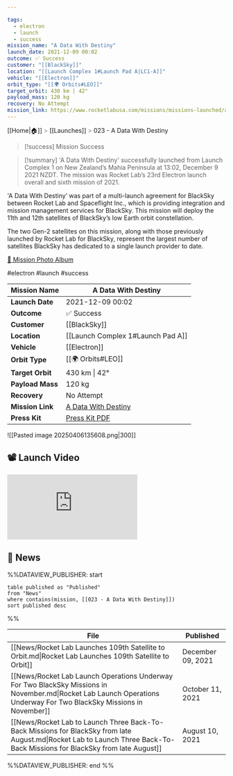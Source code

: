 ```yaml
---

tags:
  - electron
  - launch
  - success
mission_name: "A Data With Destiny"
launch_date: 2021-12-09 00:02
outcome: ✅ Success
customer: "[[BlackSky]]"
location: "[[Launch Complex 1#Launch Pad A|LC1-A]]"
vehicle: "[[Electron]]"
orbit_type: "[[🌍 Orbits#LEO]]"
target_orbit: 430 km | 42°  
payload_mass: 120 kg  
recovery: No Attempt
mission_link: https://www.rocketlabusa.com/missions/missions-launched/a-data-with-destiny/
---
```

[[Home|🏠]]  <span style="color: LightSlateGray">></span>  <span class="no-hover">[[Launches]]</span>  <span style="color: LightSlateGray">></span>  023 - A Data With Destiny

>[!success] Mission Success

>[!summary]
'A Data With Destiny' successfully launched from Launch Complex 1 on New Zealand’s Mahia Peninsula at 13:02, December 9 2021 NZDT. The mission was Rocket Lab’s 23rd Electron launch overall and sixth mission of 2021. 
>
'A Data With Destiny’ was part of a multi-launch agreement for BlackSky between Rocket Lab and Spaceflight Inc., which is providing integration and mission management services for BlackSky. This mission will deploy the 11th and 12th satellites of BlackSky’s low Earth orbit constellation.
>
The two Gen-2 satellites on this mission, along with those previously launched by Rocket Lab for BlackSky, represent the largest number of satellites BlackSky has dedicated to a single launch provider to date.
>
[📸 Mission Photo Album](https://www.flickr.com/photos/rocketlab/albums/72177720301764145/)

#electron #launch #success

| **Mission Name** | A Data With Destiny                                                                                 |
| ---------------- | --------------------------------------------------------------------------------------------------- |
| **Launch Date**  | 2021-12-09 00:02                                                                                    |
| **Outcome**      | ✅ Success                                                                                           |
| **Customer**     | [[BlackSky]]                                                                                        |
| **Location**     | [[Launch Complex 1#Launch Pad A]]                                                                   |
| **Vehicle**      | [[Electron]]                                                                                        |
| **Orbit Type**   | [[🌍 Orbits#LEO]]                                                                                   |
| **Target Orbit** | 430 km &#124; 42°                                                                                   |
| **Payload Mass** | 120 kg                                                                                              |
| **Recovery**     | No Attempt                                                                                          |
| **Mission Link** | [A Data With Destiny](https://www.rocketlabusa.com/missions/missions-launched/a-data-with-destiny/) |
| **Press Kit**    | [Press Kit PDF](https://rocketlabcorp.com/assets/Uploads/Flight-23-Press-Kit-v1.pdf)                |

![[Pasted image 20250406135608.png|300]]

## 📽️ Launch Video

<div class="responsive-video">
<iframe src="https://www.youtube.com/embed/PmCl2Hs8enc" title="Rocket Lab&#39;s Electron - A Data With Destiny Mission" frameborder="0" allow="accelerometer; autoplay; clipboard-write; encrypted-media; gyroscope; picture-in-picture; web-share" referrerpolicy="strict-origin-when-cross-origin" allowfullscreen></iframe>     
</div>

## 📰 News
%%DATAVIEW_PUBLISHER: start
```
table published as "Published"
from "News"
where contains(mission, [[023 - A Data With Destiny]])
sort published desc
```
%%

| File                                                                                                                                                                       | Published         |
| -------------------------------------------------------------------------------------------------------------------------------------------------------------------------- | ----------------- |
| [[News/Rocket Lab Launches 109th Satellite to Orbit.md\|Rocket Lab Launches 109th Satellite to Orbit]]                                                                     | December 09, 2021 |
| [[News/Rocket Lab Launch Operations Underway For Two BlackSky Missions in November.md\|Rocket Lab Launch Operations Underway For Two BlackSky Missions in November]]       | October 11, 2021  |
| [[News/Rocket Lab to Launch Three Back-To-Back Missions for BlackSky from late August.md\|Rocket Lab to Launch Three Back-To-Back Missions for BlackSky from late August]] | August 10, 2021   |

%%DATAVIEW_PUBLISHER: end %%